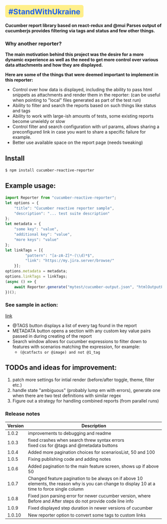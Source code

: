 [![#StandWithUkraine](https://raw.githubusercontent.com/vshymanskyy/StandWithUkraine/main/badges/StandWithUkraine.svg)](https://vshymanskyy.github.io/StandWithUkraine)

<b>Cucumber report library based on react-redux and @mui
Parses output of cucumberjs
provides filtering via tags and status and few other things.</b>
<br>
### Why another reporter? ###
<b>The main motivation behind this project was the desire for a more dynamic experience as well as the need to get more control over various data attachments and how they are displayed.

Here are some of the things that were deemed important to implement in this reporter:
</b>

* Control over how data is displayed, including the ability to pass html snippets as attachments and render them in the reporter: (can be useful when pointing to "local" files generated as part of the test run)
* Ability to filter and search the reports based on such things like status and tags
* Ability to work with large-ish amounts of tests, some existing reports become unwieldy or slow
* Control filter and search configuration with url params, allows sharing a preconfigured link in case you want to share a specific failure for example.
* Better use available space on the report page (needs tweaking)

</p>

## Install

```shell
$ npm install cucumber-reactive-reporter
```
## Example usage:

```js
import Reporter from "cucumber-reactive-reporter";
let options = {
    "title": "Cucumber reactive reporter sample",
    "description": "... test suite description"
};
let metadata = {
    "some key": "value",
    "additional key": "value",
    "more keys": "value"
};
let linkTags = [{
         "pattern": "[a-zA-Z]*-(\\d)*$",
         "link": "https://my.jira.server/browse/"
    }];
options.metadata = metadata;
options.linkTags = linkTags;
(async () => {
    await Reporter.generate("mytest/cucumber-output.json", "htmlOutputFolder/", options);
})();
```

### See sample in action:
[link](https://unsuspecting-noob.github.io/cucumber-reactive-reporter/index.html)

* @TAGS button displays a list of every tag found in the report
* METADATA button opens a section with any custom key value pairs passed in during creating of the report
* Search window allows for cucumber expressions to filter down to features with scenarios matching the expression, for example:
    * ```(@catfacts or @image) and not @1_tag```
## TODOs and ideas for improvement:

1. patch more settings for intial render (before/after toggle, theme, filter etc.)
2. handle state "ambiguous" (probably lump em with errors), generate one when there are two test definitions with similar regex
3. Figure out a strategy for handling combined reports (from parallel runs)

### Release notes

| Version | Description |
| ----------- | ----------- |
| 1.0.2 | improvements to debugging and readme |
| 1.0.3 | fixed crashes when search threw syntax errors<br>fixed css for @tags and @metadata buttons |
| 1.0.4 | Added more pagination choices for scenariosList, 50 and 100 |
| 1.0.5 | Fixing publishing code and adding notes |
| 1.0.6 | Added pagination to the main feature screen, shows up if above 50 |
| 1.0.7 | Changed feature pagination to be always on if above 10 elements, the reason why is you can change to display 10 at a time to force single column|
| 1.0.8 | Fixed json parsing error for newer cucumber version, where Before and After steps do not provide code line info|
| 1.0.9 | Fixed displayed step duration in newer versions of cucumber|
| 1.0.10 | New reporter option to convert some tags to custom links|
